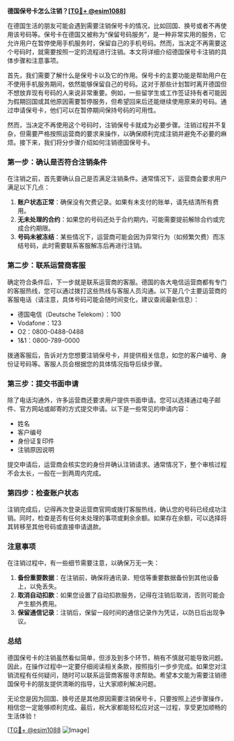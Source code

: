 **德国保号卡怎么注销？[[TG💪+ @esim1088](https://t.me/s/esim1088)]**

在德国生活的朋友可能会遇到需要注销保号卡的情况，比如回国、换号或者不再使用该号码等。保号卡在德国又被称为“保留号码服务”，是一种非常实用的服务，它允许用户在暂停使用手机服务时，保留自己的手机号码。然而，当决定不再需要这个号码时，就需要按照一定的流程进行注销。本文将详细介绍德国保号卡注销的具体步骤和注意事项。

首先，我们需要了解什么是保号卡以及它的作用。保号卡的主要功能是帮助用户在不使用手机服务期间，依然能够保留自己的号码。这对于那些计划暂时离开德国但不想放弃现有号码的人来说非常重要。例如，一些留学生或工作签证持有者可能因为假期回国或其他原因需要暂停服务，但希望回来后还能继续使用原来的号码。通过申请保号卡，他们可以在暂停期间保持号码的可用性。

然而，当决定不再使用这个号码时，注销保号卡就成为必要步骤。注销过程并不复杂，但需要严格按照运营商的要求来操作，以确保顺利完成注销并避免不必要的麻烦。接下来，我们将分步骤介绍如何注销德国保号卡。

### 第一步：确认是否符合注销条件

在注销之前，首先要确认自己是否满足注销条件。通常情况下，运营商会要求用户满足以下几点：

1. **账户状态正常**：确保没有欠费记录。如果有未支付的账单，请先结清所有费用。
2. **无未处理的合约**：如果您的号码还处于合约期内，可能需要提前解除合约或完成合约期限。
3. **号码未被冻结**：某些情况下，运营商可能会因为异常行为（如频繁欠费）而冻结号码，此时需要联系客服解冻后再进行注销。

### 第二步：联系运营商客服

确定符合条件后，下一步就是联系运营商的客服。德国的各大电信运营商都有专门的客服热线，您可以通过拨打这些热线与客服人员沟通。以下是几个主要运营商的客服电话（请注意，具体号码可能会随时间变化，建议查阅最新信息）：

- 德国电信（Deutsche Telekom）：100
- Vodafone：123
- O2：0800-0488-0488
- 1&1：0800-789-0000

拨通客服后，告诉对方您想要注销保号卡，并提供相关信息，如您的客户编号、身份证号码等。客服人员会根据您的具体情况指导后续步骤。

### 第三步：提交书面申请

除了电话沟通外，许多运营商还要求用户提供书面申请。您可以选择通过电子邮件、官方网站或邮寄的方式提交申请。以下是一些常见的申请内容：

- 姓名
- 客户编号
- 身份证复印件
- 注销原因说明

提交申请后，运营商会核实您的身份并确认注销请求。通常情况下，整个审核过程不会太长，一般在一到两周内完成。

### 第四步：检查账户状态

注销完成后，记得再次登录运营商官网或拨打客服热线，确认您的号码已经成功注销。同时，检查是否有任何未处理的事项或剩余余额。如果存在余额，可以选择将其转移至其他号码或直接申请退款。

### 注意事项

在注销过程中，有一些细节需要注意，以确保万无一失：

1. **备份重要数据**：在注销前，确保将通讯录、短信等重要数据备份到其他设备上，以免丢失。
2. **取消自动扣款**：如果您设置了自动扣款服务，记得在注销后取消，否则可能会产生额外费用。
3. **保留通信记录**：注销后，保留一段时间的通信记录作为凭证，以防日后出现争议。

### 总结

德国保号卡的注销虽然看似简单，但涉及到多个环节，稍有不慎就可能导致问题。因此，在操作过程中一定要仔细阅读相关条款，按照指引一步步完成。如果您对注销流程有任何疑问，随时可以联系运营商客服寻求帮助。希望本文能为需要注销德国保号卡的朋友提供清晰的指导，让大家顺利解决问题。

无论您是因为回国、换号还是其他原因需要注销保号卡，只要按照上述步骤操作，相信您一定能够顺利完成。最后，祝大家都能轻松应对这一过程，享受更加顺畅的生活体验！

[[TG💪+ @esim1088](https://t.me/s/esim1088) ![Image](https://i.postimg.cc/4NQfJmqS/Snipaste-2025-05-13-00-14-12.png)]